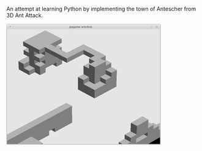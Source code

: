 An attempt at learning Python by implementing the town of Antescher from 3D Ant Attack.

![Screenshot](https://github.com/acdean/antescher/blob/master/screenshot.png)
